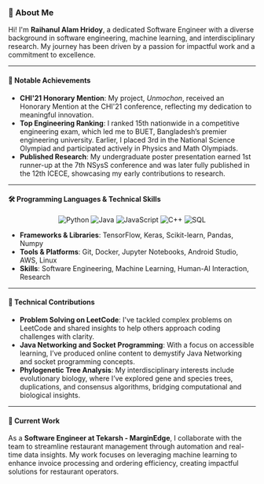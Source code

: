 ### 👋 About Me

Hi! I'm **Raihanul Alam Hridoy**, a dedicated Software Engineer with a diverse background in software engineering, machine learning, and interdisciplinary research. My journey has been driven by a passion for impactful work and a commitment to excellence.

---

#### 📜 Notable Achievements

- **CHI'21 Honorary Mention**: My project, *Unmochon*, received an Honorary Mention at the CHI'21 conference, reflecting my dedication to meaningful innovation.
- **Top Engineering Ranking**: I ranked 15th nationwide in a competitive engineering exam, which led me to BUET, Bangladesh’s premier engineering university. Earlier, I placed 3rd in the National Science Olympiad and participated actively in Physics and Math Olympiads.
- **Published Research**: My undergraduate poster presentation earned 1st runner-up at the 7th NSysS conference and was later fully published in the 12th ICECE, showcasing my early contributions to research.

---

#### 🛠️ Programming Languages & Technical Skills

<div align="center">
    <img src="https://img.shields.io/badge/Python-3670A0?style=for-the-badge&logo=python&logoColor=ffdd54" alt="Python"/>
    <img src="https://img.shields.io/badge/Java-007396?style=for-the-badge&logo=java&logoColor=white" alt="Java"/>
    <img src="https://img.shields.io/badge/JavaScript-F7DF1E?style=for-the-badge&logo=javascript&logoColor=black" alt="JavaScript"/>
    <img src="https://img.shields.io/badge/C++-00599C?style=for-the-badge&logo=cplusplus&logoColor=white" alt="C++"/>
    <img src="https://img.shields.io/badge/SQL-003B57?style=for-the-badge&logo=postgresql&logoColor=white" alt="SQL"/>
</div>

- **Frameworks & Libraries**: TensorFlow, Keras, Scikit-learn, Pandas, Numpy
- **Tools & Platforms**: Git, Docker, Jupyter Notebooks, Android Studio, AWS, Linux
- **Skills**: Software Engineering, Machine Learning, Human-AI Interaction, Research

---

#### 🧩 Technical Contributions

- **Problem Solving on LeetCode**: I've tackled complex problems on LeetCode and shared insights to help others approach coding challenges with clarity.
- **Java Networking and Socket Programming**: With a focus on accessible learning, I’ve produced online content to demystify Java Networking and socket programming concepts.
- **Phylogenetic Tree Analysis**: My interdisciplinary interests include evolutionary biology, where I’ve explored gene and species trees, duplications, and consensus algorithms, bridging computational and biological insights.

---

#### 💼 Current Work

As a **Software Engineer at Tekarsh - MarginEdge**, I collaborate with the team to streamline restaurant management through automation and real-time data insights. My work focuses on leveraging machine learning to enhance invoice processing and ordering efficiency, creating impactful solutions for restaurant operators.

